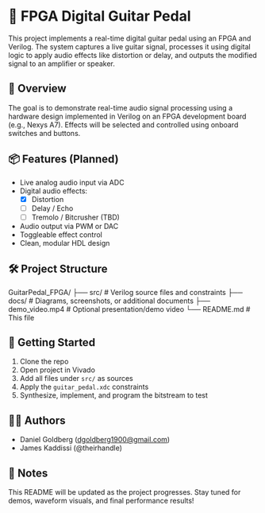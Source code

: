 # 🎸 FPGA Digital Guitar Pedal

This project implements a real-time digital guitar pedal using an FPGA and Verilog. The system captures a live guitar signal, processes it using digital logic to apply audio effects like distortion or delay, and outputs the modified signal to an amplifier or speaker.

## 🧠 Overview

The goal is to demonstrate real-time audio signal processing using a hardware design implemented in Verilog on an FPGA development board (e.g., Nexys A7). Effects will be selected and controlled using onboard switches and buttons.

## 📦 Features (Planned)

- Live analog audio input via ADC
- Digital audio effects:
  - [x] Distortion
  - [ ] Delay / Echo
  - [ ] Tremolo / Bitcrusher (TBD)
- Audio output via PWM or DAC
- Toggleable effect control
- Clean, modular HDL design

## 🛠️ Project Structure

GuitarPedal_FPGA/ ├── src/ # Verilog source files and constraints ├── docs/ # Diagrams, screenshots, or additional documents ├── demo_video.mp4 # Optional presentation/demo video └── README.md # This file

## 🚀 Getting Started

1. Clone the repo
2. Open project in Vivado
3. Add all files under `src/` as sources
4. Apply the `guitar_pedal.xdc` constraints
5. Synthesize, implement, and program the bitstream to test

## 🧑‍💻 Authors

- Daniel Goldberg (dgoldberg1900@gmail.com)
- James Kaddissi (@theirhandle)

## 📌 Notes

This README will be updated as the project progresses. Stay tuned for demos, waveform visuals, and final performance results!

